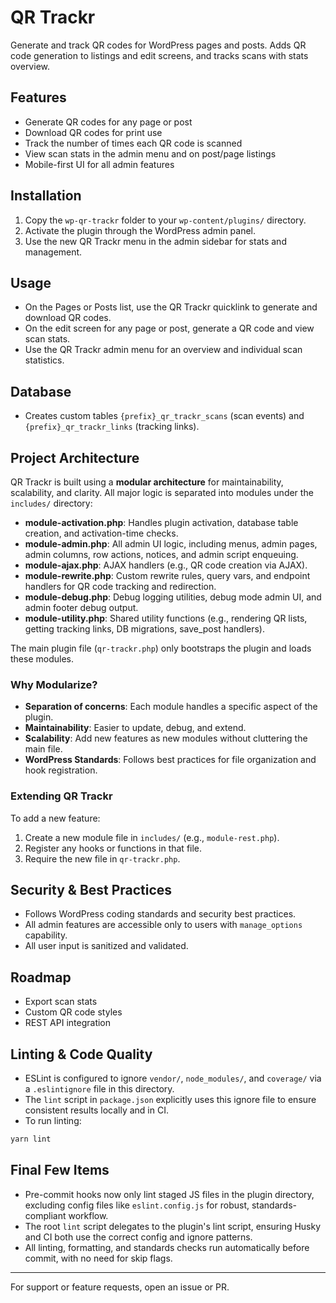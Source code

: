 # QR Trackr

Generate and track QR codes for WordPress pages and posts. Adds QR code generation to listings and edit screens, and tracks scans with stats overview.

## Features
- Generate QR codes for any page or post
- Download QR codes for print use
- Track the number of times each QR code is scanned
- View scan stats in the admin menu and on post/page listings
- Mobile-first UI for all admin features

## Installation
1. Copy the `wp-qr-trackr` folder to your `wp-content/plugins/` directory.
2. Activate the plugin through the WordPress admin panel.
3. Use the new QR Trackr menu in the admin sidebar for stats and management.

## Usage
- On the Pages or Posts list, use the QR Trackr quicklink to generate and download QR codes.
- On the edit screen for any page or post, generate a QR code and view scan stats.
- Use the QR Trackr admin menu for an overview and individual scan statistics.

## Database
- Creates custom tables `{prefix}_qr_trackr_scans` (scan events) and `{prefix}_qr_trackr_links` (tracking links).

## Project Architecture

QR Trackr is built using a **modular architecture** for maintainability, scalability, and clarity. All major logic is separated into modules under the `includes/` directory:

- **module-activation.php**: Handles plugin activation, database table creation, and activation-time checks.
- **module-admin.php**: All admin UI logic, including menus, admin pages, admin columns, row actions, notices, and admin script enqueuing.
- **module-ajax.php**: AJAX handlers (e.g., QR code creation via AJAX).
- **module-rewrite.php**: Custom rewrite rules, query vars, and endpoint handlers for QR code tracking and redirection.
- **module-debug.php**: Debug logging utilities, debug mode admin UI, and admin footer debug output.
- **module-utility.php**: Shared utility functions (e.g., rendering QR lists, getting tracking links, DB migrations, save_post handlers).

The main plugin file (`qr-trackr.php`) only bootstraps the plugin and loads these modules.

### Why Modularize?
- **Separation of concerns**: Each module handles a specific aspect of the plugin.
- **Maintainability**: Easier to update, debug, and extend.
- **Scalability**: Add new features as new modules without cluttering the main file.
- **WordPress Standards**: Follows best practices for file organization and hook registration.

### Extending QR Trackr
To add a new feature:
1. Create a new module file in `includes/` (e.g., `module-rest.php`).
2. Register any hooks or functions in that file.
3. Require the new file in `qr-trackr.php`.

## Security & Best Practices
- Follows WordPress coding standards and security best practices.
- All admin features are accessible only to users with `manage_options` capability.
- All user input is sanitized and validated.

## Roadmap
- Export scan stats
- Custom QR code styles
- REST API integration

## Linting & Code Quality

- ESLint is configured to ignore `vendor/`, `node_modules/`, and `coverage/` via a `.eslintignore` file in this directory.
- The `lint` script in `package.json` explicitly uses this ignore file to ensure consistent results locally and in CI.
- To run linting:

```sh
yarn lint
```

## Final Few Items

- Pre-commit hooks now only lint staged JS files in the plugin directory, excluding config files like `eslint.config.js` for robust, standards-compliant workflow.
- The root `lint` script delegates to the plugin's lint script, ensuring Husky and CI both use the correct config and ignore patterns.
- All linting, formatting, and standards checks run automatically before commit, with no need for skip flags.

---

For support or feature requests, open an issue or PR. 
